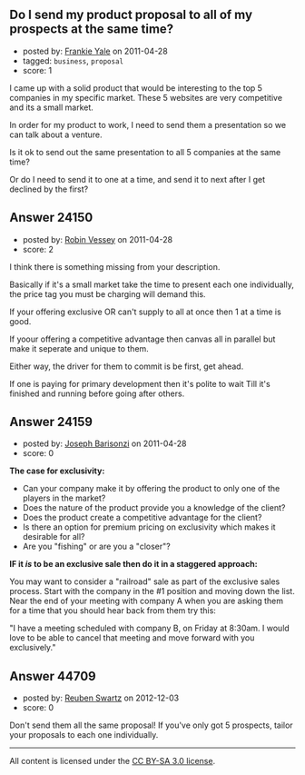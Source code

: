 ## Do I send my product proposal to all of my prospects at the same time?

- posted by: [Frankie Yale](https://stackexchange.com/users/-1/10070-frankie-yale) on 2011-04-28
- tagged: `business`, `proposal`
- score: 1

I came up with a solid product that would be interesting to the top 5 companies in my specific market. These 5 websites are very competitive and its a small market.

In order for my product to work, I need to send them a presentation so we can talk about a venture.

Is it ok to send out the same presentation to all 5 companies at the same time?

Or do I need to send it to one at a time, and send it to next after I get declined by the first?




## Answer 24150

- posted by: [Robin Vessey](https://stackexchange.com/users/-1/984-robin-vessey) on 2011-04-28
- score: 2

I think there is something missing from your description.

Basically if it's a small market take the time to present each one individually, the price tag you must be charging will demand this.

If your offering exclusive OR can't supply to all at once then 1 at a time is good.

If yoour offering a competitive advantage then canvas all in parallel but make it seperate and unique to them. 

Either way, the driver for them to commit is be first, get ahead.

If one is paying for primary development then it's polite to wait Till it's finished and running before going after others.
  




## Answer 24159

- posted by: [Joseph Barisonzi](https://stackexchange.com/users/-1/8791-joseph-barisonzi) on 2011-04-28
- score: 0

**The case for exclusivity:**

 - Can your company make it by offering the product to only one of the players in the market? 
 - Does the nature of the product provide you a knowledge of the client? 
 - Does the product create a competitive advantage for the client?
 - Is there an option for premium pricing on exclusivity which makes it desirable for all?
 - Are you "fishing" or are you a "closer"?

**IF it *is* to be an exclusive sale then do it in a staggered approach:**  

You may want to consider a "railroad" sale as part of the exclusive sales process.  Start with the company in the #1 position and moving down the list. Near the end of your meeting with company A when you are asking them for a time that you should hear back from them try this:

"I have a meeting scheduled with company B, on Friday at 8:30am. I would love to be able to cancel that meeting and move forward with you exclusively." 


## Answer 44709

- posted by: [Reuben Swartz](https://stackexchange.com/users/-1/19294-reuben-swartz) on 2012-12-03
- score: 0

Don't send them all the same proposal! If you've only got 5 prospects, tailor your proposals to each one individually.



---

All content is licensed under the [CC BY-SA 3.0 license](https://creativecommons.org/licenses/by-sa/3.0/).
